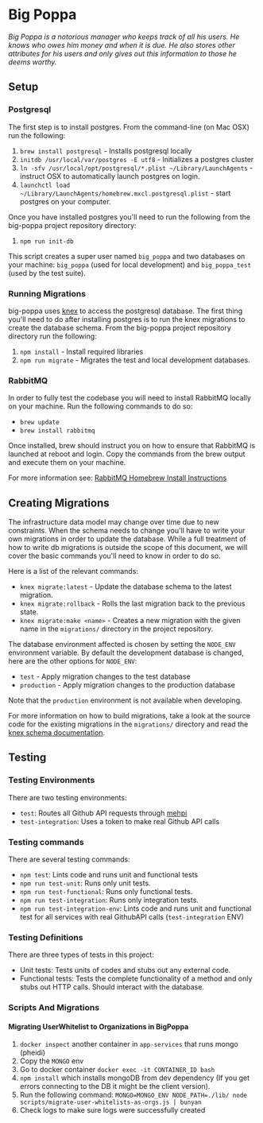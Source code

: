 # Big Poppa

*Big Poppa is a notorious manager who keeps track of all his users. He knows who owes him money and when it is due. He also stores other attributes for his users and only gives out this information to those he deems worthy.*

## Setup

### Postgresql

The first step is to install postgres. From the command-line (on Mac OSX) run
the following:

1. `brew install postgresql` - Installs postgresql locally
2. `initdb /usr/local/var/postgres -E utf8` - Initializes a postgres cluster
3. `ln -sfv /usr/local/opt/postgresql/*.plist ~/Library/LaunchAgents` -
   instruct OSX to automatically launch postgres on login.
4. `launchctl load ~/Library/LaunchAgents/homebrew.mxcl.postgresql.plist`  -
   start postgres on your computer.

Once you have installed postgres you'll need to run the following from the
big-poppa project repository directory:

1. `npm run init-db`

This script creates a super user named `big_poppa` and two databases on your machine:
`big_poppa` (used for local development) and `big_poppa_test` (used by the test suite).

### Running Migrations

big-poppa uses [knex](https://www.npmjs.com/package/knex) to access the postgresql
database. The first thing you'll need to do after installing postgres is to
run the knex migrations to create the database schema. From the big-poppa project
repository directory run the following:

1. `npm install` - Install required libraries
2. `npm run migrate` - Migrates the test and local development databases.

### RabbitMQ
In order to fully test the codebase you will need to install RabbitMQ locally
on your machine. Run the following commands to do so:

* `brew update`
* `brew install rabbitmq`

Once installed, brew should instruct you on how to ensure that RabbitMQ is
launched at reboot and login. Copy the commands from the brew output and execute
them on your machine.

For more information see:
[RabbitMQ Homebrew Install Instructions](https://www.rabbitmq.com/install-homebrew.html)

## Creating Migrations

The infrastructure data model may change over time due to new constraints. When
the schema needs to change you'll have to write your own migrations in order to
update the database. While a full treatment of how to write db migrations is
outside the scope of this document, we will cover the basic commands you'll need
to know in order to do so.

Here is a list of the relevant commands:

* `knex migrate:latest` - Update the database schema to the latest migration.
* `knex migrate:rollback` - Rolls the last migration back to the previous state.
* `knex migrate:make <name>` - Creates a new migration with the given name in
  the `migrations/` directory in the project repository.

The database environment affected is chosen by setting the `NODE_ENV`
environment variable. By default the development database is changed, here are
the other options for `NODE_ENV`:

* `test` - Apply migration changes to the test database
* `production` - Apply migration changes to the production database

Note that the `production` environment is not available when developing.

For more information on how to build migrations, take a look at the source code
for the existing migrations in the `migrations/` directory and read the
[knex schema documentation](http://knexjs.org/#Schema).

## Testing

### Testing Environments

There are two testing environments:

- `test`: Routes all Github API requests through [mehpi](https://github.com/Runnable/mehpi)
- `test-integration`: Uses a token to make real Github API calls

### Testing commands

There are several testing commands:

- `npm test`: Lints code and runs unit and functional tests
- `npm run test-unit`: Runs only unit tests.
- `npm run test-functional`: Runs only functional tests.
- `npm run test-integration`: Runs only integration tests.
- `npm run test-integration-env`: Lints code and runs unit and functional test for all services with real GithubAPI calls (`test-integration` ENV)

### Testing Definitions

There are three types of tests in this project:

- Unit tests: Tests units of codes and stubs out any external code.
- Functional tests: Tests the complete functionality of a method and only stubs out HTTP calls. Should interact with the database.

### Scripts And Migrations

#### Migrating UserWhitelist to Organizations in BigPoppa

1. `docker inspect` another container in `app-services` that runs mongo (pheidi)
2. Copy the `MONGO` env
3. Go to docker container `docker exec -it CONTAINER_ID bash`
4. `npm install` which installs mongoDB from dev dependency (If you get errors connecting to the DB it might be the client version).
5. Run the following command: `MONGO=MONGO_ENV NODE_PATH=./lib/ node scripts/migrate-user-whitelists-as-orgs.js | bunyan`
6. Check logs to make sure logs were successfully created
